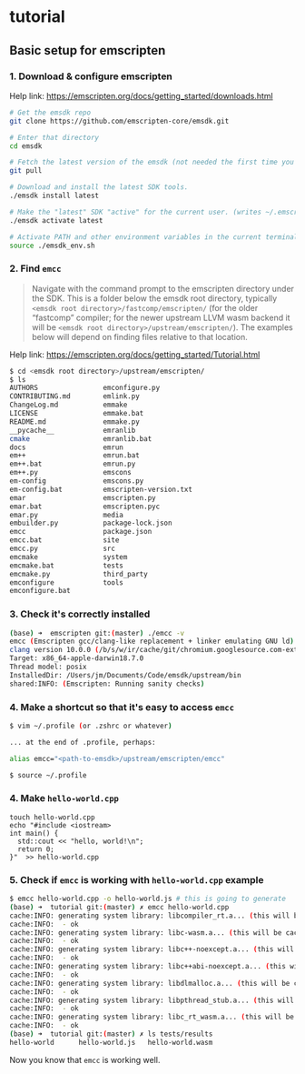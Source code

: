# tutorial

## Basic setup for **emscripten**
### 1. Download & configure emscripten

Help link: https://emscripten.org/docs/getting_started/downloads.html
```bash
# Get the emsdk repo
git clone https://github.com/emscripten-core/emsdk.git

# Enter that directory
cd emsdk

# Fetch the latest version of the emsdk (not needed the first time you clone)
git pull

# Download and install the latest SDK tools.
./emsdk install latest

# Make the "latest" SDK "active" for the current user. (writes ~/.emscripten file)
./emsdk activate latest

# Activate PATH and other environment variables in the current terminal
source ./emsdk_env.sh
```

### 2. Find `emcc` 
> Navigate with the command prompt to the emscripten directory under the SDK. This is a folder below the emsdk root directory, typically `<emsdk root directory>/fastcomp/emscripten/` (for the older “fastcomp” compiler; for the newer upstream LLVM wasm backend it will be `<emsdk root directory>/upstream/emscripten/`). The examples below will depend on finding files relative to that location.

Help link: https://emscripten.org/docs/getting_started/Tutorial.html

```bash
$ cd <emsdk root directory>/upstream/emscripten/
$ ls
AUTHORS                emconfigure.py
CONTRIBUTING.md        emlink.py
ChangeLog.md           emmake
LICENSE                emmake.bat
README.md              emmake.py
__pycache__            emranlib
cmake                  emranlib.bat
docs                   emrun
em++                   emrun.bat
em++.bat               emrun.py
em++.py                emscons
em-config              emscons.py
em-config.bat          emscripten-version.txt
emar                   emscripten.py
emar.bat               emscripten.pyc
emar.py                media
embuilder.py           package-lock.json
emcc                   package.json
emcc.bat               site
emcc.py                src
emcmake                system
emcmake.bat            tests
emcmake.py             third_party
emconfigure            tools
emconfigure.bat
```

### 3. Check it's correctly installed

```bash
(base) ➜  emscripten git:(master) ./emcc -v
emcc (Emscripten gcc/clang-like replacement + linker emulating GNU ld) 1.39.0
clang version 10.0.0 (/b/s/w/ir/cache/git/chromium.googlesource.com-external-github.com-llvm-llvm--project e44524736c4a97ae4fb37193e58647f838f6d36a)
Target: x86_64-apple-darwin18.7.0
Thread model: posix
InstalledDir: /Users/jm/Documents/Code/emsdk/upstream/bin
shared:INFO: (Emscripten: Running sanity checks)
```

### 4. Make a shortcut so that it's easy to access `emcc`

```bash
$ vim ~/.profile (or .zshrc or whatever)

... at the end of .profile, perhaps:

alias emcc="<path-to-emsdk>/upstream/emscripten/emcc"

$ source ~/.profile
```

### 4. Make `hello-world.cpp`

```
touch hello-world.cpp
echo "#include <iostream>
int main() {
  std::cout << "hello, world!\n";
  return 0;
}"  >> hello-world.cpp
```

### 5. Check if `emcc` is working with `hello-world.cpp` example

```bash
$ emcc hello-world.cpp -o hello-world.js # this is going to generate 
(base) ➜  tutorial git:(master) ✗ emcc hello-world.cpp
cache:INFO: generating system library: libcompiler_rt.a... (this will be cached in "/Users/jm/.emscripten_cache/wasm-obj/libcompiler_rt.a" for subsequent builds)
cache:INFO:  - ok
cache:INFO: generating system library: libc-wasm.a... (this will be cached in "/Users/jm/.emscripten_cache/wasm-obj/libc-wasm.a" for subsequent builds)
cache:INFO:  - ok
cache:INFO: generating system library: libc++-noexcept.a... (this will be cached in "/Users/jm/.emscripten_cache/wasm-obj/libc++-noexcept.a" for subsequent builds)
cache:INFO:  - ok
cache:INFO: generating system library: libc++abi-noexcept.a... (this will be cached in "/Users/jm/.emscripten_cache/wasm-obj/libc++abi-noexcept.a" for subsequent builds)
cache:INFO:  - ok
cache:INFO: generating system library: libdlmalloc.a... (this will be cached in "/Users/jm/.emscripten_cache/wasm-obj/libdlmalloc.a" for subsequent builds)
cache:INFO:  - ok
cache:INFO: generating system library: libpthread_stub.a... (this will be cached in "/Users/jm/.emscripten_cache/wasm-obj/libpthread_stub.a" for subsequent builds)
cache:INFO:  - ok
cache:INFO: generating system library: libc_rt_wasm.a... (this will be cached in "/Users/jm/.emscripten_cache/wasm-obj/libc_rt_wasm.a" for subsequent builds)
cache:INFO:  - ok
(base) ➜  tutorial git:(master) ✗ ls tests/results
hello-world      hello-world.js   hello-world.wasm
```

Now you know that `emcc` is working well. 

